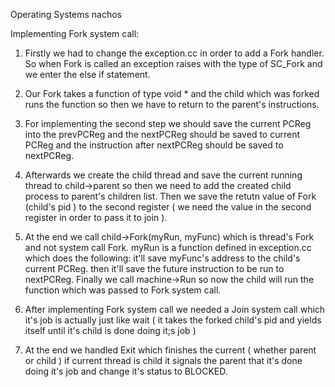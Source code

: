 Operating Systems nachos

Implementing Fork system call:

1. Firstly we had to change the exception.cc in order to add a Fork handler. So when Fork is called an exception raises with the type of SC_Fork and we enter the else if statement. 

2. Our Fork takes a function of type void * and the child which was forked runs the function so then we have to return to the parent's instructions.

3. For implementing the second step we should save the current PCReg into the prevPCReg and the nextPCReg should be saved to current PCReg and the instruction after nextPCReg should be saved to nextPCReg.

4. Afterwards we create the child thread and save the current running thread to child->parent so then we need to add the created child process to parent's children list. Then we save the retutn value of Fork (child's pid ) to the second register ( we need the value in the second register in order to pass it to join ).

5. At the end we call child->Fork(myRun, myFunc) which is thread's Fork and not system call Fork. myRun is a function defined in exception.cc which does the following:
it'll save myFunc's address to the child's current PCReg.
then it'll save the future instruction to be run to nextPCReg.
Finally we call machine->Run so now the child will run the function which was passed to Fork system call.

6. After implementing Fork system call we needed a Join system call which it's job is actually just like wait ( it takes the forked child's pid and yields itself until it's child is done doing it;s job )

7. At the end we handled Exit which finishes the current ( whether parent or child ) if current thread is child it signals the parent that it's done doing it's job and change it's status to BLOCKED.
